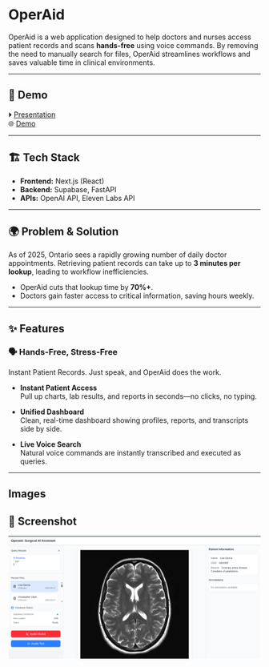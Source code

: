 # OperAid

OperAid is a web application designed to help doctors and nurses access patient records and scans **hands-free** using voice commands. By removing the need to manually search for files, OperAid streamlines workflows and saves valuable time in clinical environments.  

---

## 🚀 Demo  
⏵ [Presentation](https://operaid.framer.website/)  
🌐 [Demo](https://operaid.vercel.app/)  


---

## 🏗 Tech Stack
- **Frontend:** Next.js (React)  
- **Backend:** Supabase, FastAPI  
- **APIs:** OpenAI API, Eleven Labs API  

---

## 🌍 Problem & Solution
As of 2025, Ontario sees a rapidly growing number of daily doctor appointments. Retrieving patient records can take up to **3 minutes per lookup**, leading to workflow inefficiencies.  
- OperAid cuts that lookup time by **70%+**.  
- Doctors gain faster access to critical information, saving hours weekly.  

---

## ✨ Features

### 🗣 Hands-Free, Stress-Free  
Instant Patient Records. Just speak, and OperAid does the work.

- **Instant Patient Access**  
  Pull up charts, lab results, and reports in seconds—no clicks, no typing.  

- **Unified Dashboard**  
  Clean, real-time dashboard showing profiles, reports, and transcripts side by side.  

- **Live Voice Search**  
  Natural voice commands are instantly transcribed and executed as queries.  

---

## Images
## 📸 Screenshot  

![OperAid Screenshot](./data/Screenshot%20from%202025-09-28%2014-47-02.png)



